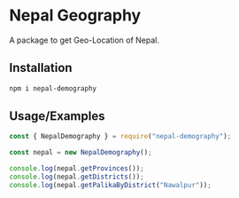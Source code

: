 
# Nepal Geography

A package to get Geo-Location of Nepal.


## Installation

```bash
npm i nepal-demography
```
## Usage/Examples

```javascript
const { NepalDemography } = require("nepal-demography");

const nepal = new NepalDemography();

console.log(nepal.getProvinces());
console.log(nepal.getDistricts());
console.log(nepal.getPalikaByDistrict("Nawalpur"));
```


